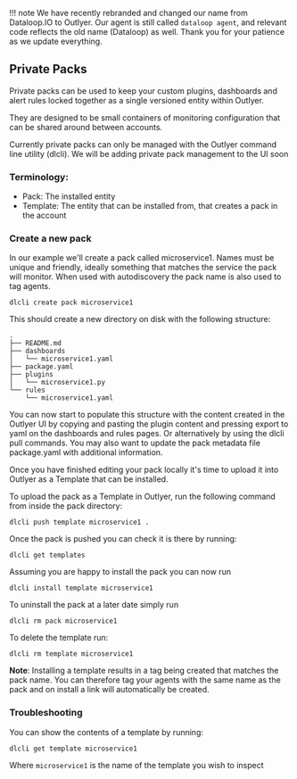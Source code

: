 !!! note
    We have recently rebranded and changed our name from Dataloop.IO to Outlyer. Our agent is still called `dataloop agent`, and relevant code reflects the old name (Dataloop) as well. Thank you for your patience as we update everything.

## Private Packs

Private packs can be used to keep your custom plugins, dashboards and alert rules locked together as a single versioned entity within Outlyer.

They are designed to be small containers of monitoring configuration that can be shared around between accounts.

Currently private packs can only be managed with the Outlyer command line utility (dlcli). We will be adding private pack management to the UI soon

### Terminology:

* Pack: The installed entity
* Template: The entity that can be installed from, that creates a pack in the account

### Create a new pack

In our example we'll create a pack called microservice1. Names must be unique and friendly, ideally something that matches the service the pack will monitor. When used with autodiscovery the pack name is also used to tag agents.

```
dlcli create pack microservice1
```

This should create a new directory on disk with the following structure:

```
.
├── README.md
├── dashboards
│   └── microservice1.yaml
├── package.yaml
├── plugins
│   └── microservice1.py
└── rules
    └── microservice1.yaml
```

You can now start to populate this structure with the content created in the Outlyer UI by copying and pasting the plugin content and pressing export to yaml on the dashboards and rules pages. Or alternatively by using the dlcli pull commands. You may also want to update the pack metadata file package.yaml with additional information.

Once you have finished editing your pack locally it's time to upload it into Outlyer as a Template that can be installed.

To upload the pack as a Template in Outlyer, run the following command from inside the pack directory:

```
dlcli push template microservice1 .
```

Once the pack is pushed you can check it is there by running:

```
dlcli get templates
```

Assuming you are happy to install the pack you can now run

```
dlcli install template microservice1
```

To uninstall the pack at a later date simply run

```
dlcli rm pack microservice1
```

To delete the template run:

```
dlcli rm template microservice1
```

**Note**: Installing a template results in a tag being created that matches the pack name. You can therefore tag your agents with the same name as the pack and on install a link will automatically be created.

### Troubleshooting

You can show the contents of a template by running:

```
dlcli get template microservice1
```

Where `microservice1` is the name of the template you wish to inspect
